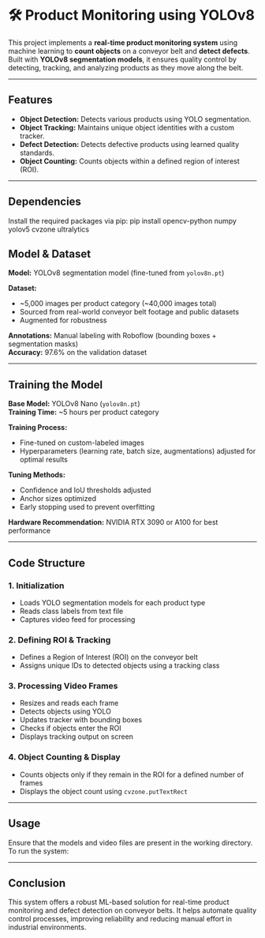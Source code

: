 # 🛠️ Product Monitoring using YOLOv8

This project implements a **real-time product monitoring system** using machine learning to **count objects** on a conveyor belt and **detect defects**. Built with **YOLOv8 segmentation models**, it ensures quality control by detecting, tracking, and analyzing products as they move along the belt.

---

## Features

- **Object Detection:** Detects various products using YOLO segmentation.
- **Object Tracking:** Maintains unique object identities with a custom tracker.
- **Defect Detection:** Detects defective products using learned quality standards.
- **Object Counting:** Counts objects within a defined region of interest (ROI).

---

## Dependencies

Install the required packages via pip:
pip install opencv-python numpy yolov5 cvzone ultralytics

## Model & Dataset

**Model:** YOLOv8 segmentation model (fine-tuned from `yolov8n.pt`)

**Dataset:**
- ~5,000 images per product category (~40,000 images total)
- Sourced from real-world conveyor belt footage and public datasets
- Augmented for robustness

**Annotations:** Manual labeling with Roboflow (bounding boxes + segmentation masks)  
**Accuracy:** 97.6% on the validation dataset

---

## Training the Model

**Base Model:** YOLOv8 Nano (`yolov8n.pt`)  
**Training Time:** ~5 hours per product category

**Training Process:**
- Fine-tuned on custom-labeled images
- Hyperparameters (learning rate, batch size, augmentations) adjusted for optimal results

**Tuning Methods:**
- Confidence and IoU thresholds adjusted
- Anchor sizes optimized
- Early stopping used to prevent overfitting

**Hardware Recommendation:** NVIDIA RTX 3090 or A100 for best performance

---

## Code Structure

### 1. Initialization
- Loads YOLO segmentation models for each product type
- Reads class labels from text file
- Captures video feed for processing

### 2. Defining ROI & Tracking
- Defines a Region of Interest (ROI) on the conveyor belt
- Assigns unique IDs to detected objects using a tracking class

### 3. Processing Video Frames
- Resizes and reads each frame
- Detects objects using YOLO
- Updates tracker with bounding boxes
- Checks if objects enter the ROI
- Displays tracking output on screen

### 4. Object Counting & Display
- Counts objects only if they remain in the ROI for a defined number of frames
- Displays the object count using `cvzone.putTextRect`

---

## Usage

Ensure that the models and video files are present in the working directory. To run the system:

---

## Conclusion

This system offers a robust ML-based solution for real-time product monitoring and defect detection on conveyor belts. It helps automate quality control processes, improving reliability and reducing manual effort in industrial environments.
